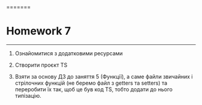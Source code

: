 =======
# Homework 7
____
1. Ознайомитися з додатковими ресурсами
   
2. Створити проєкт TS
   
3. Взяти за основу ДЗ до заняття 5 (Функції), а саме файли звичайних і стрілочних функцій (не беремо файл з getters та setters) та переробити їх так, щоб це був код TS, тобто додати до нього типізацію.
